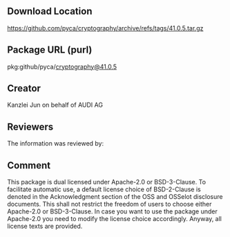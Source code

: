 ﻿## Download Location

https://github.com/pyca/cryptography/archive/refs/tags/41.0.5.tar.gz

## Package URL (purl)

pkg:github/pyca/cryptography@41.0.5

## Creator

Kanzlei Jun on behalf of AUDI AG

## Reviewers

The information was reviewed by:


## Comment

This package is dual licensed under Apache-2.0 or BSD-3-Clause. To facilitate automatic use, a default license choice of BSD-2-Clause is denoted in the Acknowledgment section of the OSS and OSSelot disclosure documents. This shall not restrict the freedom of users to choose either Apache-2.0 or BSD-3-Clause. In case you want to use the package under Apache-2.0 you need to modify the license choice accordingly. Anyway, all license texts are provided.
